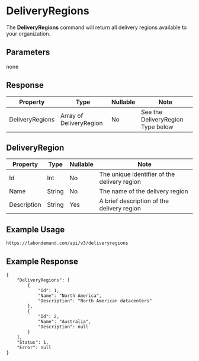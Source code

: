 # DeliveryRegions

The **DeliveryRegions** command will return all delivery regions available to your organization.

## Parameters

none

## Response

|Property|Type|Nullable|Note
|--- |--- |--- |--- |
|DeliveryRegions|Array of DeliveryRegion|No|See the DeliveryRegion Type below|

## DeliveryRegion

|Property|Type|Nullable|Note
|--- |--- |--- |--- |
|Id|Int|No|The unique identifier of the delivery region|
|Name|String|No|The name of the delivery region|
|Description|String|Yes|A brief description of the delivery region|

## Example Usage

```
https://labondemand.com/api/v3/deliveryregions
```

## Example Response

```
{
    "DeliveryRegions": [
        {
            "Id": 1,
            "Name": "North America",
            "Description": "North American datacenters"
        },
        {
            "Id": 2,
            "Name": "Australia",
            "Description": null 
        }
    ],
    "Status": 1,
    "Error": null
}
```
